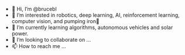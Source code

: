 - 👋 Hi, I’m @brucebl
- 👀 I’m interested in robotics, deep learning, AI, reinforcement learning, computer vision, and pumping iron:muscle:
- 🌱 I’m currently learning algorithms, autonomous vehicles and solar power.
- 💞️ I’m looking to collaborate on ...
- 📫 How to reach me ...

<!---
brucebl/brucebl is a ✨ special ✨ repository because its `README.md` (this file) appears on your GitHub profile.
You can click the Preview link to take a look at your changes.
--->
